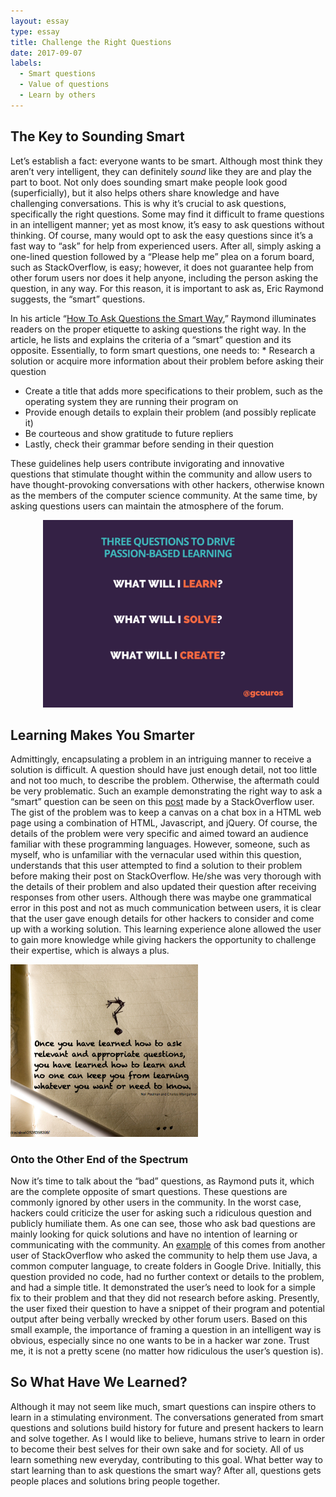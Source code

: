 ```yaml
---
layout: essay
type: essay
title: Challenge the Right Questions
date: 2017-09-07
labels:
  - Smart questions
  - Value of questions
  - Learn by others
---
```


## The Key to Sounding Smart

Let’s establish a fact: everyone wants to be smart. Although most think they aren’t very intelligent, they can definitely *sound* like they are and play the part to boot. Not only does sounding smart make people look good (superficially), but it also helps others share knowledge and have challenging conversations. This is why it’s crucial to ask questions, specifically the right questions. Some may find it difficult to frame questions in an intelligent manner; yet as most know, it’s easy to ask questions without thinking. Of course, many would opt to ask the easy questions since it’s a fast way to “ask” for help from experienced users. After all, simply asking a one-lined question followed by a “Please help me” plea on a forum board, such as StackOverflow, is easy; however, it does not guarantee help from other forum users nor does it help anyone, including the person asking the question, in any way. For this reason, it is important to ask as, Eric Raymond suggests, the “smart” questions.  

In his article “[How To Ask Questions the Smart Way](http://www.catb.org/esr/faqs/smart-questions.html),” Raymond illuminates readers on the proper etiquette to asking questions the right way. In the article, he lists and explains the criteria of a “smart” question and its opposite.
Essentially, to form smart questions, one needs to: * Research a solution or acquire more information about their problem before asking their question
* Create a title that adds more specifications to their problem, such as the operating system they are running their program on
* Provide enough details to explain their problem (and possibly replicate it)
* Be courteous and show gratitude to future repliers
* Lastly, check their grammar before sending in their question

These guidelines help users contribute invigorating and innovative questions that stimulate thought within the community and allow users to have thought-provoking conversations with other hackers, otherwise known as the members of the computer science community. At the same time, by asking questions 
users can maintain the atmosphere of the forum. 

<p align="center">
  <img class="ui rounded image" height="300" src="../images/learning.png">
</p>

## Learning Makes You Smarter

Admittingly, encapsulating a problem in an intriguing manner to receive a solution is difficult. A question should have just enough detail, not too little and not too much, to describe the 
problem. Otherwise, the aftermath could be very problematic. Such an example demonstrating the right way to ask a “smart” question can be seen on this [post](https://stackoverflow.com/questions/45936800/emscripten-canvas-jquery-toggle-focus) 
made by a StackOverflow user. The gist of the problem was to keep a canvas on a chat box in a HTML web page using a combination of HTML, Javascript, and jQuery. Of course, the details of the problem were very specific and aimed toward an audience familiar with these programming languages. However, 
someone, such as myself, who is unfamiliar with the vernacular used within this question, understands that this user attempted to find a solution to their problem before making their post on StackOverflow. He/she was very thorough with the details of their problem and also updated their question after receiving responses from other users. Although there was maybe one grammatical error in this post and not as much communication between users, it is clear that the user gave 
enough details for other hackers to consider and come up with a working solution. This learning experience alone allowed the user to gain more knowledge while giving hackers the opportunity to challenge their expertise, which is always a plus.  

<img class="ui left floated circular image" width="300" src="../images/learning2.png">

### Onto the Other End of the Spectrum

Now it’s time to talk about the “bad” questions, as Raymond puts it, which are the complete opposite of smart questions. These questions are commonly ignored by other users in the community. In the worst case, hackers could criticize the user for asking such a ridiculous question and publicly humiliate them. As one can see, those who ask bad questions are mainly looking for quick solutions and have no intention of learning or communicating with the community. An [example](https://stackoverflow.com/questions/46048395/how-we-can-create-the-folder-in-google-drive-by-using-java) 
of this comes from another user of StackOverflow who asked the community to help them use Java, a common computer language, to create folders in Google Drive. Initially, this question 
provided no code, had no further context or details to the problem, and had a simple title. It demonstrated the user’s need to look for a simple fix to their problem and that they did not research before asking. Presently, the user fixed their question to have a snippet of their program and potential output after being verbally wrecked by other forum users. Based on this small example, the importance of framing a question in an intelligent way is obvious, especially since no one wants to be in a hacker war zone. Trust me, it is not a pretty scene (no matter how ridiculous the user’s question is).  

## So What Have We Learned?

Although it may not seem like much, smart questions can inspire others to learn in a stimulating environment. The conversations generated from smart questions and solutions build history for 
future and present hackers to learn and solve together. As I would like to believe, humans strive to learn in order to become their best selves for their own sake and for society. All of us learn something new everyday, contributing to this goal. What better way to start learning than to ask questions the smart way? After all, questions gets people places and solutions bring people together. 

